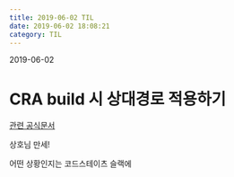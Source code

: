```yaml
---
title: 2019-06-02 TIL
date: 2019-06-02 18:08:21
category: TIL
---
```

2019-06-02

# CRA build 시 상대경로 적용하기

[관련 공식문서](https://facebook.github.io/create-react-app/docs/deployment#serving-apps-with-client-side-routing)

상호님 만세!

어떤 상황인지는 코드스테이츠 슬랙에 
<!--stackedit_data:
eyJoaXN0b3J5IjpbLTM3NjU0ODg4Nl19
-->